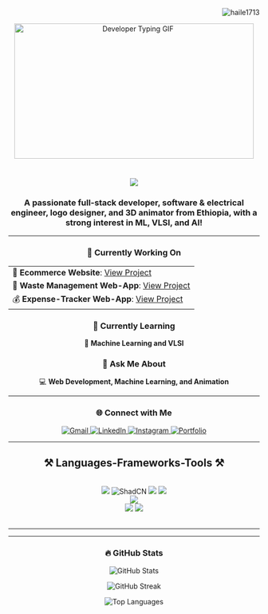 <!-- Visitors Count on the Right -->
<p align="right">
  <img src="https://komarev.com/ghpvc/?username=haile1713&label=Profile%20views&color=11e70d&style=flat" alt="haile1713" />
</p>

<!-- Typing GIF Centered -->
<p align="center">
  <img src="https://media.giphy.com/media/f3iwJFOVOwuy7K6FFw/giphy.gif" alt="Developer Typing GIF" width="480" height="271">
</p>


<!-- Animated Name with Description -->
<h1 align="center">
    <img src="https://readme-typing-svg.herokuapp.com/?font=Righteous&size=35&color=FFD700&center=true&vCenter=true&width=500&height=70&duration=4000&lines=Hi+There!+👋;+I'm+Haileleul+F.+Mezgebe!;" />
</h1>

<h3 align="center">
  A passionate full-stack developer, software & electrical engineer, logo designer, and 3D animator from Ethiopia, with a strong interest in ML, VLSI, and AI!
</h3>

---

<div align="center">

### 🔭 Currently Working On
<!-- Using HTML list without bullets -->
<table>
  <tr>
    <td>🔗 <b>Ecommerce Website</b>: <a href="https://github.com/Balesuk">View Project</a></td>
  </tr>
  <tr>
    <td>🌿 <b>Waste Management Web-App</b>: <a href="https://github.com/haile1713/EcoTrack">View Project</a></td>
  </tr>
  <tr>
    <td>💰 <b>Expense-Tracker Web-App</b>: <a href="https://github.com/haile1713/Simple--Expense-tracker-app-with-ML-">View Project</a></td>
  </tr>
</table>

### 🌱 Currently Learning
<p>🤖 <b>Machine Learning and VLSI</b></p>

### 💬 Ask Me About
<p>💻 <b>Web Development, Machine Learning, and Animation</b></p>

</div>


---

<h3 align="center">🌐 Connect with Me</h3>
<p align="center">
  <a href="mailto:haileleulfiseha@gmail.com" target="_blank">
    <img src="https://img.shields.io/badge/Gmail-D14836?style=for-the-badge&logo=gmail&logoColor=white" alt="Gmail">
  </a>
  <a href="https://www.linkedin.com/inhaileleul-f-mezgebe-577835227" target="_blank">
    <img src="https://img.shields.io/badge/LinkedIn-0077B5?style=for-the-badge&logo=linkedin&logoColor=white" alt="LinkedIn">
  </a>
  <a href="https://www.instagram.com/hhaile_ffiseha/" target="_blank">
    <img src="https://img.shields.io/badge/Instagram-E4405F?style=for-the-badge&logo=instagram&logoColor=white" alt="Instagram">
  </a>
  <a href="YOUR_PORTFOLIO_URL" target="_blank">
    <img src="https://img.shields.io/badge/Portfolio-000000?style=for-the-badge&logo=About.me&logoColor=white" alt="Portfolio">
  </a>
</p>



---
<h2 align="center">⚒️ Languages-Frameworks-Tools ⚒️</h2>
<br/>
<div align="center">
    <!-- First Row of Icons -->
    <img src="https://skillicons.dev/icons?i=html,css,bootstrap,tailwind,javascript,typescript,react,nextjs" />
    <img src="https://img.shields.io/badge/ShadCN-gray?style=for-the-badge&logo=shadcn&logoColor=white" alt="ShadCN" />
    <img src="https://skillicons.dev/icons?i=nodejs,express,firebase,mongodb,mysql,webpack,postgres,postman" />
    <img src="https://skillicons.dev/icons?i=c,cpp,cs,java,dart,flutter" />
    <br/>
    <img src="https://skillicons.dev/icons?i=linux,arduino,git,github,matlab" />
    <br/>
    <img src="https://skillicons.dev/icons?i=blender,figma,photoshop" />
    <img src="https://skillicons.dev/icons?i=python,tensorflow,godot" />    
</div>
<br/>
<hr/>


---
<h3 align="center">🔥 GitHub Stats</h3>
<p align="center">
  <img src="https://github-readme-stats.vercel.app/api?username=haile1713&show_icons=true&theme=radical" alt="GitHub Stats" />
</p>
<p align="center">
  <img src="https://github-readme-streak-stats.herokuapp.com/?user=haile1713&theme=radical" alt="GitHub Streak" />
</p>
<p align="center">
  <img src="https://github-readme-stats.vercel.app/api/top-langs?username=haile1713&show_icons=true&theme=radical&locale=en&layout=compact" alt="Top Languages" />
</p>
